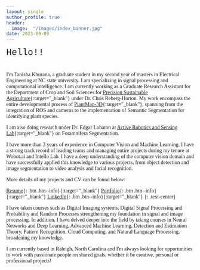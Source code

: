 ```yaml
---
layout: single
author_profile: true
header:
  image:  "/images/index_banner.jpg"
date: 2023-09-09
---
```

<html>
<head>
    <style>
        body {
            font-family: 'Times New Roman', Times, serif;
        }
    </style>
</head>
<body>

<div style="margin-bottom:1cm; font-family: 'Courier New', Courier, monospace;" align="left"><font size="5">Hello!!</font></div>


</body>
</html>


I'm Tanisha Khurana, a graduate student in my second year of masters in Electrical Engineering at NC state university. I am specializing in signal processing and computational intelligence. I am currently working as a Graduate Research Assistant for the Department of Crop and Soil Sciences for [Precision Sustainable Agriculture](https://www.precisionsustainableag.org/){:target="_blank"} under Dr. Chris Reberg-Horton. My work encompass the entire developmental process of [PlantMap-3D](https://www.precisionsustainableag.org/plantmap3d){:target="_blank"}, spanning from the integration of ROS and cameras to the implementation of Semantic Segmentation for identifying plant species. 

I am also doing research under Dr. Edgar Lobaton at [Active Robotics and Sensing Lab](https://research.ece.ncsu.edu/aros/){:target="_blank"} on Foramnifera Segmentation. 

I have more than 3 years of experience in Computer Vision and Machine Learning. I have a strong track record of leading teams and managing entire projects during my tenure at Wobot.ai and Intello Lab. I have a deep understanding of the computer vision domain and have successfully applied this knowledge to various projects, from object detection and image segmentation to video analysis and facial recognition. 

More details of my projects and CV can be found below:

[Resume](https://tanisha1112.github.io/cv/){: .btn .btn--info}{:target="_blank"} [Portfolio](https://tanisha1112.github.io/projects/){: .btn .btn--info}{:target="_blank"} [LinkedIn](https://www.linkedin.com/in/tanisha-khurana/){: .btn .btn--info}{:target="_blank"}
{: .text-center}

I have taken courses such as Digital Imaging systems, Digital Signal Processing and Probability and Random Processes strengthening my foundation in signal and image processing. In addition, I have delved deeper into the field by taking courses in Neural Networks and Deep Learning, Advanced Machine Learning, Detection and Estimation Theory, Pattern Recognition, Cloud Computing, and Natural Language Processing, broadening my knowledge.

I am currently based in Raleigh, North Carolina and I'm always looking for opportunities to work with passionate people on shared goals, whether it be creative, personal or professional projects!


